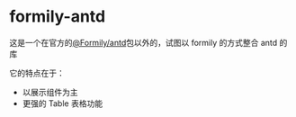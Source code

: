 # formily-antd

这是一个在官方的[@Formily/antd](https://antd.formilyjs.org/)包以外的，试图以 formily 的方式整合 antd 的库

它的特点在于：

- 以展示组件为主
- 更强的 Table 表格功能
